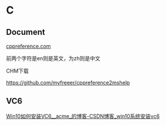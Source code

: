 # C

## Document

[cppreference\.com](https://zh.cppreference.com/w/%E9%A6%96%E9%A1%B5)

前两个字符是en则是英文，为zh则是中文

CHM下载

https://github.com/myfreeer/cppreference2mshelp

## VC6

[Win10如何安装VC6__acme_的博客-CSDN博客_win10系统安装vc6](https://blog.csdn.net/qq_18297675/article/details/52046622)